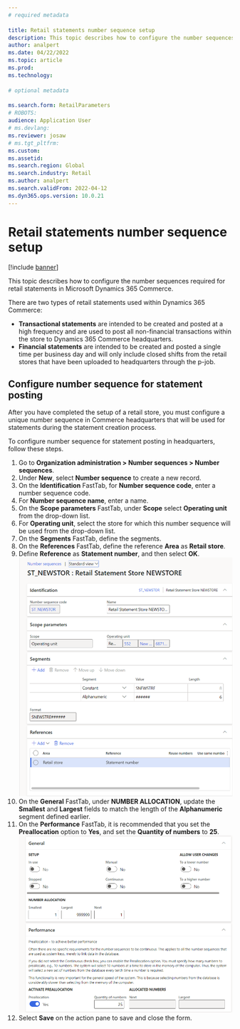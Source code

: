 ```yaml
---
# required metadata

title: Retail statements number sequence setup
description: This topic describes how to configure the number sequences required for retail statements in Microsoft Dynamics 365 Commerce.
author: analpert
ms.date: 04/22/2022
ms.topic: article
ms.prod: 
ms.technology: 

# optional metadata

ms.search.form: RetailParameters
# ROBOTS: 
audience: Application User
# ms.devlang: 
ms.reviewer: josaw
# ms.tgt_pltfrm: 
ms.custom: 
ms.assetid: 
ms.search.region: Global
ms.search.industry: Retail
ms.author: analpert
ms.search.validFrom: 2022-04-12
ms.dyn365.ops.version: 10.0.21
---
```


# Retail statements number sequence setup

[!include [banner](includes/banner.md)]

This topic describes how to configure the number sequences required for retail statements in Microsoft Dynamics 365 Commerce.

There are two types of retail statements used within Dynamics 365 Commerce: 

- **Transactional statements** are intended to be created and posted at a high frequency and are used to post all non-financial transactions within the store to Dynamics 365 Commerce headquarters. 
- **Financial statements** are intended to be created and posted a single time per business day and will only include closed shifts from the retail stores that have been uploaded to headquarters through the p-job.

## Configure number sequence for statement posting

After you have completed the setup of a retail store, you must configure a unique number sequence in Commerce headquarters that will be used for statements during the statement creation process.

To configure number sequence for statement posting in headquarters, follow these steps.

1. Go to **Organization administration \> Number sequences \> Number sequences**.
1. Under **New**, select **Number sequence** to create a new record.
1. On the **Identification** FastTab, for **Number sequence code**, enter a number sequence code.
1. For **Number sequence name**, enter a name.
1. On the **Scope parameters** FastTab, under **Scope** select **Operating unit** from the drop-down list.
1. For  **Operating unit**, select the store for which this number sequence will be used from the drop-down list.
1. On the **Segments** FastTab, define the segments.
1. On the **References** FastTab, define the reference **Area** as **Retail store**.
1. Define **Reference** as **Statement number**, and then select **OK**.
    ![Identification, Scope parameters, Segments, and References FastTabs](media/retail-statements-num-seq-setup-01.png)
1. On the **General** FastTab, under **NUMBER ALLOCATION**, update the **Smallest** and **Largest** fields to match the length of the **Alphanumeric** segment defined earlier.
1. On the **Performance** FastTab, it is recommended that you set the **Preallocation** option to **Yes**, and set the **Quantity of numbers** to **25**.
    ![General and Performance FastTabs](media/retail-statements-num-seq-setup-02.png)
1. Select **Save** on the action pane to save and close the form.





